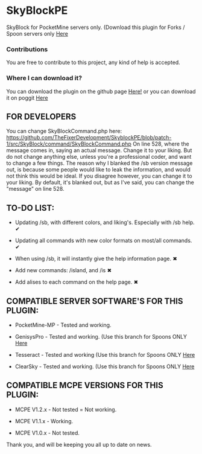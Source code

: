 # SkyBlockPE
SkyBlock for PocketMine servers only. (Download this plugin for Forks / Spoon servers only [Here](https://github.com/TheFixerDevelopment/SkyblockPE)

### Contributions
You are free to contribute to this project, any kind of help is accepted.
### Where I can download it?
You can download the plugin on the github page [Here!](https://github.com/TheFixerDevelopment/SkyblockPE/releases/tag/v0.0.1-BETA) or you can download it on poggit [Here](https://poggit.pmmp.io/ci/TheFixerDevelopment/SkyblockPE/SkyBlock)



## FOR DEVELOPERS

You can change SkyBlockCommand.php here:
https://github.com/TheFixerDevelopment/SkyblockPE/blob/patch-1/src/SkyBlock/command/SkyBlockCommand.php
On line 528, where the message comes in, saying an actual message.
Change it to your liking. But do not change anything else, unless you're a professional coder, and want to change a few things.
The reason why I blanked the /sb version message out, is because some people would like to leak the information, and would not think this would be ideal. If you disagree however, you can change it to your liking. By default, it's blanked out, but as I've said, you can change the "message" on line 528.


## TO-DO LIST:

* Updating /sb, with different colors, and liking's. Especially with /sb help. ✔

* Updating all commands with new color formats on most/all commands. ✔

* When using /sb, it will instantly give the help information page. ✖

* Add new commands: /island, and /is ✖

* Add alises to each command on the help page. ✖


## COMPATIBLE SERVER SOFTWARE'S FOR THIS PLUGIN:

* PocketMine-MP - Tested and working.

* GenisysPro - Tested and working. (Use this branch for Spoons ONLY [Here](https://github.com/TheFixerDevelopment/SkyblockPE)

* Tesseract - Tested and working (Use this branch for Spoons ONLY [Here](https://github.com/TheFixerDevelopment/SkyblockPE)

* ClearSky - Tested and working. (Use this branch for Spoons ONLY [Here](https://github.com/TheFixerDevelopment/SkyblockPE)


## COMPATIBLE MCPE VERSIONS FOR THIS PLUGIN:

* MCPE V1.2.x - Not tested = Not working.

* MCPE V1.1.x - Working.

* MCPE V1.0.x - Not tested.

Thank you, and will be keeping you all up to date on news.
